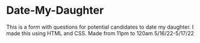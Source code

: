 # Date-My-Daughter
This is a form with questions for potential candidates to date my daughter. I made this using HTML and CSS. Made from 11pm to 120am 5/16/22-5/17/22
